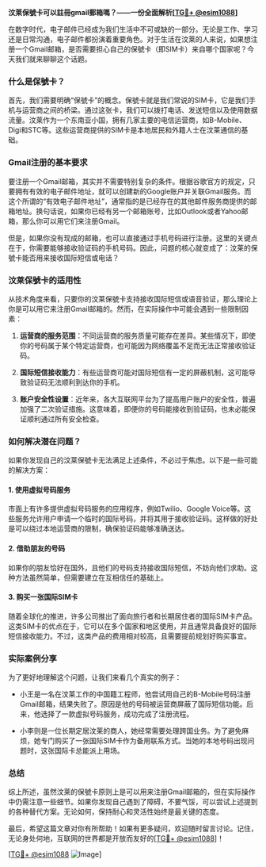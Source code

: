 **汶莱保號卡可以註冊gmail郵箱嗎？——一份全面解析[[TG💪+ @esim1088](https://t.me/s/esim1088)]**

在数字时代，电子邮件已经成为我们生活中不可或缺的一部分。无论是工作、学习还是日常沟通，电子邮件都扮演着重要角色。对于生活在汶莱的人来说，如果想注册一个Gmail邮箱，是否需要担心自己的保號卡（即SIM卡）来自哪个国家呢？今天我们就来聊聊这个话题。

### 什么是保號卡？

首先，我们需要明确“保號卡”的概念。保號卡就是我们常说的SIM卡，它是我们手机与运营商之间的桥梁。通过这张卡，我们可以拨打电话、发送短信以及使用数据流量。汶莱作为一个东南亚小国，拥有几家主要的电信运营商，如B-Mobile、Digi和STC等。这些运营商提供的SIM卡是本地居民和外籍人士在汶莱通信的基础。

### Gmail注册的基本要求

要注册一个Gmail邮箱，其实并不需要特别复杂的条件。根据谷歌官方的规定，只要拥有有效的电子邮件地址，就可以创建新的Google账户并关联Gmail服务。而这个所谓的“有效电子邮件地址”，通常指的是已经存在的其他邮件服务商提供的邮箱地址。换句话说，如果你已经有另一个邮箱账号，比如Outlook或者Yahoo邮箱，那么你可以用它们来注册Gmail。

但是，如果你没有现成的邮箱，也可以直接通过手机号码进行注册。这里的关键点在于，你需要能够接收验证码的手机号码。因此，问题的核心就变成了：汶莱的保號卡能否用来接收国际短信或电话？

### 汶莱保號卡的适用性

从技术角度来看，只要你的汶莱保號卡支持接收国际短信或语音验证，那么理论上你是可以用它来注册Gmail邮箱的。然而，在实际操作中可能会遇到一些限制因素：

1. **运营商的服务范围**：不同运营商的服务质量可能存在差异。某些情况下，即使你的号码属于某个特定运营商，也可能因为网络覆盖不足而无法正常接收验证码。
   
2. **国际短信接收能力**：有些运营商可能对国际短信有一定的屏蔽机制，这可能导致验证码无法顺利到达你的手机。

3. **账户安全性设置**：近年来，各大互联网平台为了提高用户账户的安全性，普遍加强了二次验证措施。这意味着，即便你的号码能接收到验证码，也未必能保证顺利通过所有安全检查。

### 如何解决潜在问题？

如果你发现自己的汶莱保號卡无法满足上述条件，不必过于焦虑。以下是一些可能的解决方案：

#### 1. 使用虚拟号码服务
市面上有许多提供虚拟号码服务的应用程序，例如Twilio、Google Voice等。这些服务允许用户申请一个临时的国际号码，并将其用于接收验证码。这样做的好处是可以绕过本地运营商的限制，确保验证码能够准确送达。

#### 2. 借助朋友的号码
如果你的朋友恰好在国外，且他们的号码支持接收国际短信，不妨向他们求助。这种方法虽然简单，但需要建立在互相信任的基础上。

#### 3. 购买一张国际SIM卡
随着全球化的推进，许多公司推出了面向旅行者和长期居住者的国际SIM卡产品。这类SIM卡的优点在于，它可以在多个国家和地区使用，并且通常具备良好的国际短信接收能力。不过，这类产品的费用相对较高，且需要提前规划好购买事宜。

### 实际案例分享

为了更好地理解这个问题，让我们来看几个真实的例子：

- 小王是一名在汶莱工作的中国籍工程师，他尝试用自己的B-Mobile号码注册Gmail邮箱，结果失败了。原因是他的号码被运营商屏蔽了国际短信功能。后来，他选择了一款虚拟号码服务，成功完成了注册流程。

- 小李则是一位长期定居汶莱的商人，她经常需要处理跨国业务。为了避免麻烦，她专门购买了一张国际SIM卡作为备用联系方式。当她的本地号码出现问题时，这张国际卡总能派上用场。

### 总结

综上所述，虽然汶莱的保號卡原则上是可以用来注册Gmail邮箱的，但在实际操作中仍需注意一些细节。如果你发现自己遇到了障碍，不要气馁，可以尝试上述提到的各种替代方案。无论如何，保持耐心和灵活性始终是最关键的态度。

最后，希望这篇文章对你有所帮助！如果有更多疑问，欢迎随时留言讨论。记住，无论身处何地，互联网的世界都是开放而友好的[[TG💪+ @esim1088](https://t.me/s/esim1088)]！

[[TG💪+ @esim1088](https://t.me/s/esim1088) ![Image](https://i.postimg.cc/4NQfJmqS/Snipaste-2025-05-13-00-14-12.png)]